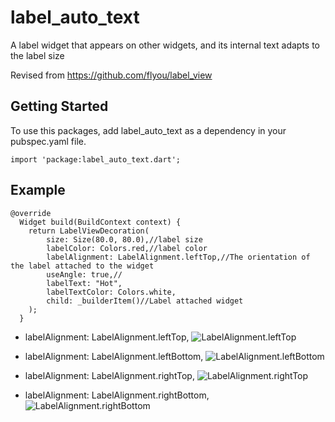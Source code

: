 # label_auto_text

A label widget that appears on other widgets, and its internal text adapts to the label size

Revised from https://github.com/flyou/label_view
## Getting Started
To use this packages, add label_auto_text as a dependency in your pubspec.yaml file.

    import 'package:label_auto_text.dart';
## Example

    @override
      Widget build(BuildContext context) {
        return LabelViewDecoration(
            size: Size(80.0, 80.0),//label size
            labelColor: Colors.red,//label color
            labelAlignment: LabelAlignment.leftTop,//The orientation of the label attached to the widget
            useAngle: true,//
            labelText: "Hot",
            labelTextColor: Colors.white,
            child: _builderItem()//Label attached widget
        );
      }
* labelAlignment: LabelAlignment.leftTop,
![LabelAlignment.leftTop](https://github.com/HappyGhostz/label_auto_text/Screenshot/one.png)

* labelAlignment: LabelAlignment.leftBottom,
![LabelAlignment.leftBottom](https://github.com/HappyGhostz/label_auto_text/Screenshot/two.png)

* labelAlignment: LabelAlignment.rightTop,
![LabelAlignment.rightTop](https://github.com/HappyGhostz/label_auto_text/Screenshot/three.png)

* labelAlignment: LabelAlignment.rightBottom,
![LabelAlignment.rightBottom](https://github.com/HappyGhostz/label_auto_text/Screenshot/four.png)
